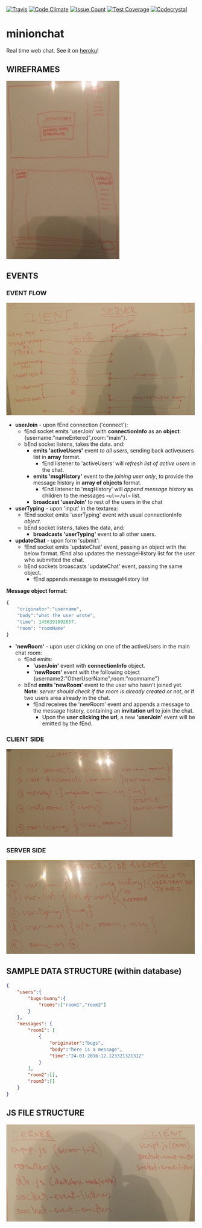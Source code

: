 [![Travis](https://img.shields.io/travis/rust-lang/rust.svg)](https://github.com/tasminions/minionchat)
[![Code Climate](https://codeclimate.com/github/tasminions/minionchat/badges/gpa.svg)](https://codeclimate.com/github/tasminions/minionchat)
[![Issue Count](https://codeclimate.com/github/tasminions/minionchat/badges/issue_count.svg)](https://codeclimate.com/github/tasminions/minionchat)
[![Test Coverage](https://codeclimate.com/github/tasminions/minionchat/badges/coverage.svg)](https://codeclimate.com/github/tasminions/minionchat/coverage)
[![Codecrystal](https://img.shields.io/badge/code-crystal-5CB3FF.svg)](http://codecrystal.herokuapp.com/crystalise/tasminions/minionchat/master)

# minionchat
Real time web chat. See it on [heroku](http://minionchat.herokuapp.com/)!

## WIREFRAMES
![chat-wireframe](assets/chat-wireframe.jpg)


## EVENTS
### EVENT FLOW
![event-flow](assets/event-flow.jpg)
* **userJoin** - upon fEnd connection ('connect'):
    * fEnd socket emits 'userJoin' with **connectionInfo** as an **object**: {username:"nameEntered",room:"main"}.
    * bEnd socket listens, takes the data. and:
        * **emits 'activeUsers'** event *to all users*, sending back activeusers list in **array** format.
            * fEnd listener to 'activeUsers' will *refresh list of active users* in the chat.
        * **emits 'msgHistory'** event to the *joining user only*, to provide the message history in **array of objects** format.
            * fEnd listener to 'msgHistory' will *append message history* as children to the messages ```<ul></ul>``` list.
        * **broadcast 'userJoin'** to rest of the users in the chat
* **userTyping** - upon 'input' in the textarea:
    * fEnd socket emits 'userTyping' event with usual connectionInfo *object*.
    * bEnd socket listens, takes the data, and:
        * **broadcasts 'userTyping'** event to all other users.
* **updateChat** - upon form 'submit':
    * fEnd socket emits 'updateChat' event, passing an object with the below format. fEnd also updates the messageHistory list for the user who submitted the chat.
    * bEnd sockets broascasts 'updateChat' event, passing the same object.
        * fEnd appends message to messageHistory list

**Message object format**:
```javascript
{
    "originator":"username",
    "body":"what the user wrote",
    "time": 1456391092857,
    "room": "roomName"
}
```

* **'newRoom'** - upon user clicking on one of the activeUsers in the main chat room:
    * fEnd emits:
      * **'userJoin'** event with **connectionInfo** object.
      * **'newRoom'** event with the following object {username2:"OtherUserName",room:"roomname"}
    * bEnd **emits 'newRoom'** event to the user who hasn't joined yet. **Note**: *server should check if the room is already created or not*, or if two users area already in the chat.
      * fEnd receives the 'newRoom' event and appends a message to the message history, containing an **invitation url** to join the chat.
         * Upon the **user clicking the url**, a new **'userJoin'** event will be emitted by the fEnd.

### CLIENT SIDE
![client-side-events](assets/client-events.jpg)

### SERVER SIDE
![server-side-events](assets/server-events.jpg)

## SAMPLE DATA STRUCTURE (within database)
```JSON
{
    "users":{
        "bugs-bunny":{
            "rooms":["room1","room2"]
        }
    },
    "messages": {
        "room1": [
            {
                "originator":"bugs",
                "body":"here is a message",
                "time":"24-01-2016:12.123321321312"
            }
        ],
        "room2":[],
        "room3":[]
    }
}
```

## JS FILE STRUCTURE
![file-structure](assets/file-structure.jpg)
